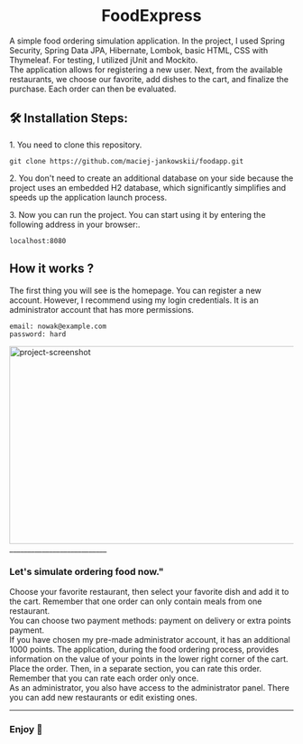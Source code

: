 <h1 align="center" id="title">FoodExpress</h1>

<p id="description">A simple food ordering simulation application. 
  In the project, I used Spring Security, Spring Data JPA, Hibernate, Lombok, basic HTML, CSS with Thymeleaf. For testing, I utilized jUnit and Mockito.</br>
  The application allows for registering a new user. Next, from the available restaurants, we choose our favorite, add dishes to the cart, and finalize the purchase. 
  Each order can then be evaluated.</p>

<h2>🛠️ Installation Steps:</h2>

<p>1. You need to clone this repository.</p>

```
git clone https://github.com/maciej-jankowskii/foodapp.git
```

<p>2. You don't need to create an additional database on your side because the project uses an embedded H2 database, which significantly simplifies and speeds up the application launch process.</p>

<p>3. Now you can run the project. You can start using it by entering the following address in your browser:.</p>

```
localhost:8080
```

<h2>How it works ?</h2>
<p> 
  The first thing you will see is the homepage. You can register a new account. However, I recommend using my login credentials. It is an administrator account that has more permissions.
</p>

`````
email: nowak@example.com
password: hard
`````

<img src="https://github.com/maciej-jankowskii/foodapp/blob/32a2c9100dfe1f54bbad2158ae8bcda7a1076eba/foodapp.png" alt="project-screenshot" width="600" height="350/">
___________________________
<h3>Let's simulate ordering food now."</h3>
<p>
Choose your favorite restaurant, then select your favorite dish and add it to the cart. Remember that one order can only contain meals from one restaurant. </br>
You can choose two payment methods: payment on delivery or extra points payment.</br>
If you have chosen my pre-made administrator account, it has an additional 1000 points. The application, during the food ordering process, provides information on the value of your points in the lower right corner of the cart.
</br>
Place the order. Then, in a separate section, you can rate this order. Remember that you can rate each order only once.
</br>
As an administrator, you also have access to the administrator panel. There you can add new restaurants or edit existing ones.
</p>
  
___________________________
<h3>Enjoy 👋 </h3>
